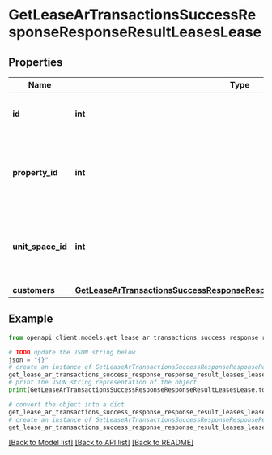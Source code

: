 # GetLeaseArTransactionsSuccessResponseResponseResultLeasesLease


## Properties

Name | Type | Description | Notes
------------ | ------------- | ------------- | -------------
**id** | **int** | The unique identifier for the lease. | 
**property_id** | **int** | The identifier for the property associated with the lease. | [optional] 
**unit_space_id** | **int** | The identifier for the unit space associated with the lease. | [optional] 
**customers** | [**GetLeaseArTransactionsSuccessResponseResponseResultLeasesLeaseCustomers**](GetLeaseArTransactionsSuccessResponseResponseResultLeasesLeaseCustomers.md) |  | [optional] 

## Example

```python
from openapi_client.models.get_lease_ar_transactions_success_response_response_result_leases_lease import GetLeaseArTransactionsSuccessResponseResponseResultLeasesLease

# TODO update the JSON string below
json = "{}"
# create an instance of GetLeaseArTransactionsSuccessResponseResponseResultLeasesLease from a JSON string
get_lease_ar_transactions_success_response_response_result_leases_lease_instance = GetLeaseArTransactionsSuccessResponseResponseResultLeasesLease.from_json(json)
# print the JSON string representation of the object
print(GetLeaseArTransactionsSuccessResponseResponseResultLeasesLease.to_json())

# convert the object into a dict
get_lease_ar_transactions_success_response_response_result_leases_lease_dict = get_lease_ar_transactions_success_response_response_result_leases_lease_instance.to_dict()
# create an instance of GetLeaseArTransactionsSuccessResponseResponseResultLeasesLease from a dict
get_lease_ar_transactions_success_response_response_result_leases_lease_from_dict = GetLeaseArTransactionsSuccessResponseResponseResultLeasesLease.from_dict(get_lease_ar_transactions_success_response_response_result_leases_lease_dict)
```
[[Back to Model list]](../README.md#documentation-for-models) [[Back to API list]](../README.md#documentation-for-api-endpoints) [[Back to README]](../README.md)


